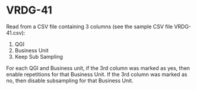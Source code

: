 # VRDG-41

Read from a CSV file containing 3 columns (see the sample CSV file VRDG-41.csv):

1. QGI
2. Business Unit
3. Keep Sub Sampling

For each QGI and Business unit, if the 3rd column was marked as yes, then enable repetitions for that Business Unit. If the 3rd column was marked as no, then disable subsampling for that Business Unit.
